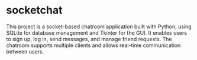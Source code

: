 # socketchat
This project is a socket-based chatroom application built with Python, using SQLite for database management and Tkinter for the GUI. It enables users to sign up, log in, send messages, and manage friend requests. The chatroom supports multiple clients and allows real-time communication between users.
